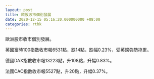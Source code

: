 ```yaml
---
layout: post
title: 歐股收市個別發展
date: 2020-12-15 05:16:20.000000000 +08:00
categories: rthk
---
```


歐洲股市收市個別發展。

英國富時100指數收市報6531點，跌14點，跌幅0.23%，受英鎊強勢拖累。

德國DAX指數收市報13223點，升108點，升幅0.83%。

法國CAC指數收市報5527點，升20點，升幅0.37%。
